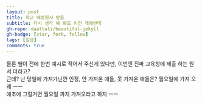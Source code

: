 ```yaml
---
layout: post
title: 학교 배정원서 받음
subtitle: 다시 생각 해 봐도 이건 개에반데 
gh-repo: daattali/beautiful-jekyll
gh-badge: [star, fork, follow]
tags: [일상]
comments: true
---
```


물론 썜이 전에 한번 예시로 적어서 주신게 있다만, 이번엔 진짜 교육청에 제출 하는 원서 더라고?  
근데? 난 당일에 가져가닌깐 인정, 안 가져온 애들, 못 가져온 애들은? 월요일에 가져 오레 ㅡㅡ  
애초에 그럴거면 월요일 까지 가져오라고 하지 ㅡㅡ 